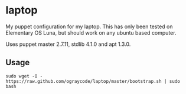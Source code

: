laptop
======

My puppet configuration for my laptop. This has only been tested on Elementary OS Luna, but should work on any ubuntu based computer.

Uses puppet master 2.7.11, stdlib 4.1.0 and apt 1.3.0.

Usage
-----
`` sudo wget -O -https://raw.github.com/ograycode/laptop/master/bootstrap.sh | sudo bash ``
